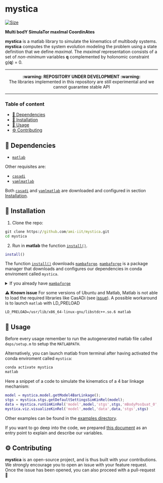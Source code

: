 <h1 align="left">mystica</h1>

<p align="left">
   <a href="https://github.com/ami-iit/mystica/blob/master/LICENSE"><img src="https://img.shields.io/github/license/ami-iit/mystica" alt="Size" class="center"/></a>
</p>

**Multi bodY SimulaTor maxImal CoordinAtes**

**mystica** is a matlab library to simulate the kinematics of multibody systems.
**mystica** computes the system evolution modeling the problem using a state definition that we define _maximal_.
The _maximal_ representation consists of a set of _non-minimum_ variables 𝐪 complemented by holonomic constraint g(𝐪) = 0.

---

<p align="center">
  <b>:warning: REPOSITORY UNDER DEVELOPMENT :warning:</b>
  <br>The libraries implemented in this repository are still experimental and we cannot guarantee stable API
</p>

---

### Table of content

- [:hammer: Dependencies](#hammer-dependencies)
- [:floppy_disk: Installation](#floppy_disk-installation)
- [:rocket: Usage](#rocket-usage)
- [:gear: Contributing](#gear-contributing)


## :hammer: Dependencies

- [`matlab`](https://mathworks.com/)

Other requisites are:

- [`casadi`](https://web.casadi.org/)
- [`yamlmatlab`](https://github.com/ewiger/yamlmatlab)

Both [`casadi`](https://web.casadi.org/) and [`yamlmatlab`](https://github.com/ewiger/yamlmatlab) are downloaded and configured in section [Installation](#floppy_disk-installation).

## :floppy_disk: Installation

1. Clone the repo:

``` cmd
git clone https://github.com/ami-iit/mystica.git
cd mystica
```

2. Run in **matlab** the function [`install()`](install.m).
``` matlab
install()
```
The function [`install()`](install.m) downloads [`mambaforge`](https://github.com/conda-forge/miniforge#mambaforge). [`mambaforge`](https://github.com/conda-forge/miniforge#mambaforge) is a package manager that downloads and configures our dependencies in conda enviroment called `mystica`.
<details>
    <summary>If you already have <a href="https://github.com/conda-forge/miniforge#mambaforge"><code>mambaforge</code></a></summary>
    If you already have <a href="https://github.com/conda-forge/miniforge#mambaforge"><code>mambaforge</code></a> configured, you can call <a href="install.m"><code>install()</code></a> function defining <code>mambaforge_prefix</code> value:
    <pre><code>install('mambaforge_prefix',&#60;your mambaforge path prefix&#62;)</code></pre>
</details>


⚠️ **Known issue**
For some versions of Ubuntu and Matlab, Matlab is not able to load the required libraries like CasADi (see [issue](https://github.com/ami-iit/mystica/issues/6)). A possible workaround is to launch `matlab` with LD_PRELOAD
```
LD_PRELOAD=/usr/lib/x86_64-linux-gnu/libstdc++.so.6 matlab
```

## :rocket: Usage

Before every usage remember to run the autogenerated matlab file called `deps/setup.m` to setup the `MATLABPATH`.

Alternatively, you can launch matlab from terminal after having activated the conda enviroment called `mystica`:
``` cmd
conda activate mystica
matlab
```

Here a snippet of a code to simulate the kinematics of a 4 bar linkage mechanism:

``` matlab
model = mystica.model.getModel4BarLinkage();
stgs = mystica.stgs.getDefaultSettingsSimKinRel(model);
data = mystica.runSimKinRel('model',model,'stgs',stgs,'mBodyPosQuat_0',model.getMBodyPosQuatRestConfiguration,'nameControllerClass','mystica.controller.ExampleKinRel');
mystica.viz.visualizeKinRel('model',model,'data',data,'stgs',stgs)
```

Other examples can be found in the [examples directory](examples).

If you want to go deep into the code, we prepared [this document](docs/nomenclature.md) as an entry point to explain and describe our variables.

## :gear: Contributing

**mystica** is an open-source project, and is thus built with your contributions. We strongly encourage you to open an issue with your feature request. Once the issue has been opened, you can also proceed with a pull-request :rocket:
